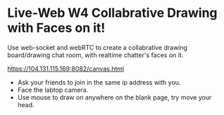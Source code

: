 # Live-Web W4 Collabrative Drawing with Faces on it!

Use web-socket and webRTC to create a collabrative drawing board/drawing chat room, with realtime chatter's faces on it.

https://104.131.115.169:8082/canvas.html
- Ask your friends to join in the same ip address with you. 
- Face the labtop camera. 
- Use mouse to draw on anywhere on the blank page, try move your head.
